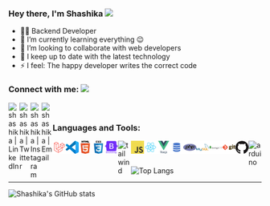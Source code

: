 ### Hey there, I'm Shashika <img src="https://github.com/TheDudeThatCode/TheDudeThatCode/blob/master/Assets/Hi.gif" width="26px">

- 👨‍💻 Backend Developer 
- 🌱 I’m currently learning everything 😉
- 👯 I’m looking to collaborate with web developers
- 🤔 I keep up to date with the latest technology
- ⚡ I feel: The happy developer writes the correct code

### Connect with me: <img src="https://github.com/TheDudeThatCode/TheDudeThatCode/blob/master/Assets/Handshake.gif" height="32px">

[<img align="left" alt="shashika | LinkedIn" width="22px" src="https://github.com/TheDudeThatCode/TheDudeThatCode/blob/master/Assets/Linkedin.svg" />][linkedin]
[<img align="left" alt="shashika | Twitter" width="22px" src="https://github.com/TheDudeThatCode/TheDudeThatCode/blob/master/Assets/Twitter.svg" />][twitter]
[<img align="left" alt="shashika | Instagram" width="22px" src="https://github.com/TheDudeThatCode/TheDudeThatCode/blob/master/Assets/Instagram.svg" />][instagram]
[<img align="left" alt="shashika | Email" width="22px" src="https://github.com/TheDudeThatCode/TheDudeThatCode/blob/master/Assets/Gmail.svg" />](mailto:contact@shashikanuwan.me)

<br />

### Languages and Tools:

<img align="left" alt="Laravel" width="26px" src="https://raw.githubusercontent.com/github/explore/80688e429a7d4ef2fca1e82350fe8e3517d3494d/topics/laravel/laravel.png" />

<img align="left" alt="Visual Studio Code" width="26px" src="https://raw.githubusercontent.com/github/explore/80688e429a7d4ef2fca1e82350fe8e3517d3494d/topics/visual-studio-code/visual-studio-code.png" />

<img align="left" alt="HTML5" width="26px" src="https://raw.githubusercontent.com/github/explore/80688e429a7d4ef2fca1e82350fe8e3517d3494d/topics/html/html.png" />

<img align="left" alt="CSS3" width="26px" src="https://raw.githubusercontent.com/github/explore/80688e429a7d4ef2fca1e82350fe8e3517d3494d/topics/css/css.png" />

<img align="left" alt="bootstrap" width="26px" src="https://raw.githubusercontent.com/devicons/devicon/master/icons/bootstrap/bootstrap-plain-wordmark.svg" />

<img align="left" alt="tailwind" width="26px" src="https://www.vectorlogo.zone/logos/tailwindcss/tailwindcss-icon.svg" />

<img align="left" alt="JavaScript" width="26px" src="https://raw.githubusercontent.com/github/explore/80688e429a7d4ef2fca1e82350fe8e3517d3494d/topics/javascript/javascript.png" />

<img align="left" alt="React" width="26px" src="https://raw.githubusercontent.com/github/explore/80688e429a7d4ef2fca1e82350fe8e3517d3494d/topics/react/react.png" />

<img align="left" alt="vuejs" width="26px" src="https://raw.githubusercontent.com/devicons/devicon/master/icons/vuejs/vuejs-original-wordmark.svg" />

<img align="left" alt="SQL" width="26px" src="https://raw.githubusercontent.com/github/explore/80688e429a7d4ef2fca1e82350fe8e3517d3494d/topics/sql/sql.png" />

<img align="left" alt="php" width="26px" src="https://raw.githubusercontent.com/devicons/devicon/master/icons/php/php-original.svg" />

<img align="left" alt="MySQL" width="26px" src="https://raw.githubusercontent.com/devicons/devicon/master/icons/mysql/mysql-original-wordmark.svg" />

<img align="left" alt="MongoDB" width="26px" src="https://raw.githubusercontent.com/github/explore/80688e429a7d4ef2fca1e82350fe8e3517d3494d/topics/mongodb/mongodb.png" />

<img align="left" alt="Git" width="26px" src="https://raw.githubusercontent.com/github/explore/80688e429a7d4ef2fca1e82350fe8e3517d3494d/topics/git/git.png" />

<img align="left" alt="GitHub" width="26px" src="https://raw.githubusercontent.com/github/explore/78df643247d429f6cc873026c0622819ad797942/topics/github/github.png" />

<img align="left" alt="arduino" width="26px" src="https://cdn.worldvectorlogo.com/logos/arduino-1.svg" />

<br />

---

![Top Langs](https://github-readme-stats.vercel.app/api/top-langs/?username=shashikanuwan&langs_count=8&theme=dark&layout=compact&align=right&width=40%)

---

![Shashika's GitHub stats](https://github-readme-stats.vercel.app/api?username=shashikanuwan&show_icons=true&theme=radical)

[website]: https://www.shashikanuwan.me/
[twitter]: https://twitter.com/shashikanuwan99
[instagram]: https://www.instagram.com/shashikanuwan99/
[linkedin]: https://linkedin.com/in/shashikanuwan
